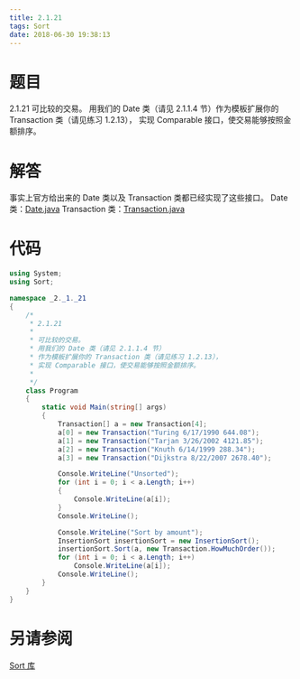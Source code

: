 ```yaml
---
title: 2.1.21
tags: Sort
date: 2018-06-30 19:38:13
---
```


# 题目

2.1.21
可比较的交易。 
用我们的 Date 类（请见 2.1.1.4 节）作为模板扩展你的 Transaction 类（请见练习 1.2.13）， 
实现 Comparable 接口，使交易能够按照金额排序。

# 解答

事实上官方给出来的 Date 类以及 Transaction 类都已经实现了这些接口。
Date 类：[Date.java](https://algs4.cs.princeton.edu/12oop/Date.java.html) 
Transaction 类：[Transaction.java](https://algs4.cs.princeton.edu/12oop/Transaction.java.html)

# 代码

```csharp
using System;
using Sort;

namespace _2._1._21
{
    /*
     * 2.1.21
     * 
     * 可比较的交易。
     * 用我们的 Date 类（请见 2.1.1.4 节）
     * 作为模板扩展你的 Transaction 类（请见练习 1.2.13），
     * 实现 Comparable 接口，使交易能够按照金额排序。
     * 
     */
    class Program
    {
        static void Main(string[] args)
        {
            Transaction[] a = new Transaction[4];
            a[0] = new Transaction("Turing 6/17/1990 644.08");
            a[1] = new Transaction("Tarjan 3/26/2002 4121.85");
            a[2] = new Transaction("Knuth 6/14/1999 288.34");
            a[3] = new Transaction("Dijkstra 8/22/2007 2678.40");

            Console.WriteLine("Unsorted");
            for (int i = 0; i < a.Length; i++)
            {
                Console.WriteLine(a[i]);
            }
            Console.WriteLine();

            Console.WriteLine("Sort by amount");
            InsertionSort insertionSort = new InsertionSort();
            insertionSort.Sort(a, new Transaction.HowMuchOrder());
            for (int i = 0; i < a.Length; i++)
                Console.WriteLine(a[i]);
            Console.WriteLine();
        }
    }
}
```

# 另请参阅

[Sort 库](https://alg4.ikesnowy.com/docs/api/Sort.html)